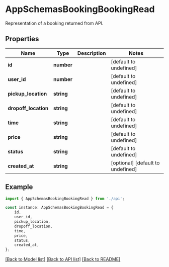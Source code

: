 # AppSchemasBookingBookingRead

Representation of a booking returned from API.

## Properties

Name | Type | Description | Notes
------------ | ------------- | ------------- | -------------
**id** | **number** |  | [default to undefined]
**user_id** | **number** |  | [default to undefined]
**pickup_location** | **string** |  | [default to undefined]
**dropoff_location** | **string** |  | [default to undefined]
**time** | **string** |  | [default to undefined]
**price** | **string** |  | [default to undefined]
**status** | **string** |  | [default to undefined]
**created_at** | **string** |  | [optional] [default to undefined]

## Example

```typescript
import { AppSchemasBookingBookingRead } from './api';

const instance: AppSchemasBookingBookingRead = {
    id,
    user_id,
    pickup_location,
    dropoff_location,
    time,
    price,
    status,
    created_at,
};
```

[[Back to Model list]](../README.md#documentation-for-models) [[Back to API list]](../README.md#documentation-for-api-endpoints) [[Back to README]](../README.md)
